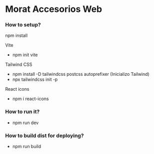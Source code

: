 # Morat Accesorios Web

### How to setup?

npm install

Vite

- npm init vite

Tailwind CSS

- npm install -D tailwindcss postcss autoprefixer
  (Inicializo Tailwind)
- npx tailwindcss init -p

React icons

- npm i react-icons

### How to run it?

- npm run dev

### How to build dist for deploying?

- npm run build
